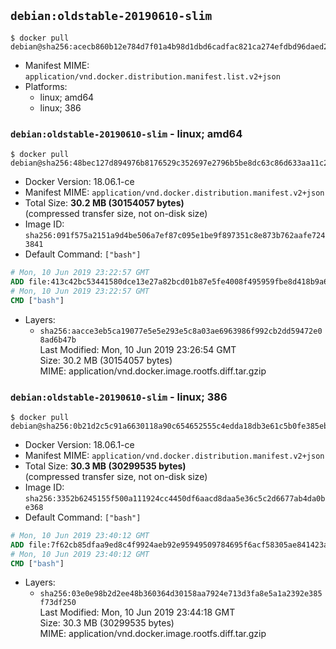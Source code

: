 ## `debian:oldstable-20190610-slim`

```console
$ docker pull debian@sha256:acecb860b12e784d7f01a4b98d1dbd6cadfac821ca274efdbd96daed25ae6917
```

-	Manifest MIME: `application/vnd.docker.distribution.manifest.list.v2+json`
-	Platforms:
	-	linux; amd64
	-	linux; 386

### `debian:oldstable-20190610-slim` - linux; amd64

```console
$ docker pull debian@sha256:48bec127d894976b8176529c352697e2796b5be8dc63c86d633aa11c2a42ed8d
```

-	Docker Version: 18.06.1-ce
-	Manifest MIME: `application/vnd.docker.distribution.manifest.v2+json`
-	Total Size: **30.2 MB (30154057 bytes)**  
	(compressed transfer size, not on-disk size)
-	Image ID: `sha256:091f575a2151a9d4be506a7ef87c095e1be9f897351c8e873b762aafe7243841`
-	Default Command: `["bash"]`

```dockerfile
# Mon, 10 Jun 2019 23:22:57 GMT
ADD file:413c42bc53441580dce13e27a82bcd01b87e5fe4008f495959fbe8d418b9a68a in / 
# Mon, 10 Jun 2019 23:22:57 GMT
CMD ["bash"]
```

-	Layers:
	-	`sha256:aacce3eb5ca19077e5e5e293e5c8a03ae6963986f992cb2dd59472e08ad6b47b`  
		Last Modified: Mon, 10 Jun 2019 23:26:54 GMT  
		Size: 30.2 MB (30154057 bytes)  
		MIME: application/vnd.docker.image.rootfs.diff.tar.gzip

### `debian:oldstable-20190610-slim` - linux; 386

```console
$ docker pull debian@sha256:0b21d2c5c91a6630118a90c654652555c4edda18db3e61c5b0fe385ebb6a3dd4
```

-	Docker Version: 18.06.1-ce
-	Manifest MIME: `application/vnd.docker.distribution.manifest.v2+json`
-	Total Size: **30.3 MB (30299535 bytes)**  
	(compressed transfer size, not on-disk size)
-	Image ID: `sha256:3352b6245155f500a111924cc4450df6aacd8daa5e36c5c2d6677ab4da0be368`
-	Default Command: `["bash"]`

```dockerfile
# Mon, 10 Jun 2019 23:40:12 GMT
ADD file:7f62cb85dfaa9ed8c4f9924aeb92e95949509784695f6acf58305ae841423a43 in / 
# Mon, 10 Jun 2019 23:40:12 GMT
CMD ["bash"]
```

-	Layers:
	-	`sha256:03e0e98b2d2ee48b360364d30158aa7924e713d3fa8e5a1a2392e385f73df250`  
		Last Modified: Mon, 10 Jun 2019 23:44:18 GMT  
		Size: 30.3 MB (30299535 bytes)  
		MIME: application/vnd.docker.image.rootfs.diff.tar.gzip
